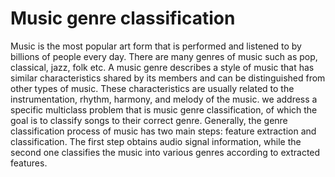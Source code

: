# Music genre classification

Music is the most popular art form that is performed and listened to by billions of people every day. There are many genres of music such as pop, classical, jazz, folk etc.
A music genre describes a style of music that has similar characteristics shared by its members and can be distinguished from other types of music. 
These characteristics are usually related to the instrumentation, rhythm, harmony, and melody of the music. we address a specific multiclass problem that is music genre classification, of which the goal is to classify songs to their correct genre.
Generally, the genre classification process of music has two main steps: feature extraction and classification. The first step obtains audio signal information, while the second one classifies the music into various genres according to extracted features.

